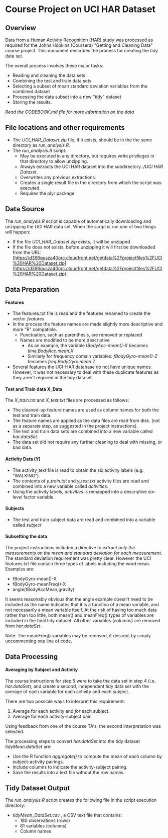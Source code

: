 Course Project on UCI HAR Dataset
========================

## Overview

Data from a Human Activity Recognition (HAR) study was processed as required for the Johns Hopkins (Coursera) "Getting and Cleaning Data" course project.  This document describes the process for creating the _tidy_ data set.   

The overall process involves these major tasks:

* Reading and cleaning the data sets
* Combining the test and train data sets 
* Selecting a subset of mean standard deviation variables from the combined dataset
* Processing the data subset into a new "tidy" dataset
* Storing the results.

_Read the CODEBOOK.md file for more information on the data_

## File locations and other requirements

* The _UCI_HAR_Dataset.zip_  file, if it exists, should be in the the same directory as _run_analysis.R_.
* The _run_analysis.R_ script:
    * May be executed in any directory, but requires write privileges in that directory to allow unzipping.
    * Always extracts the UCI HAR dataset into the subdirectory _./UCI HAR Dataset_.
    * Overwrites any previous extractions.
    * Creates a single result file in the directory from which the script was executed.
    * Requires the plyr package.
     

## Data Source

The _run_analysis.R_ script is capable of automatically downloading and unzipping the UCI HAR data set.  When the script is run one of two things will happen:

* If the file _UCI_HAR_Dataset.zip_ exists, it will be unzipped
* If the file does not exists, before unzipping it will first be downloaded from the URL: [https://d396qusza40orc.cloudfront.net/getdata%2Fprojectfiles%2FUCI%20HAR%20Dataset.zip](https://d396qusza40orc.cloudfront.net/getdata%2Fprojectfiles%2FUCI%20HAR%20Dataset.zip)

## Data Preparation

#### Features
* The features.txt file is read and the features renamed to create the vector _features_
* In the process the feature names are made slightly more descriptive and more "R" compatible.
    * Punctuation, such as parenthesis, are removed or replaced
    * Names are modified to be more descriptive
        - As an example, the variable _tBodyAcc-mean()-X_ becomes _time.BodyAcc.mean.X_
        - Similarly for frequency domain variables: _fBodyGyro-mean()-Z_ becomes _freq.BodyGyro.mean.Z_
* Several features the UCI-HAR database do not have unique names.  However, it was not necessary to deal with these duplicate features as they aren't required in the tidy dataset.

#### Test and Train data X_Data
The _X_train.txt_ and _X_test.txt_ files are processed as follows:

* The cleaned-up feature names are used as column names for both the test and train data.
* The feature names are applied as the data files are read from disk. (not as a separate step, as suggested in the project instructions).
* The test and train data sets are combined into a new variable called _har.dataSet_.
* The data set did not require any further cleaning to deal with missing, or bad data.

#### Activity Data (Y)
* The activity_text file is read to obtain the six activity labels (e.g. "WALKING").
* The contents of _y_train.txt_ and _y_test.txt_ activity files are read and combined into a new variable called _activities_.
* Using the activity labels, _activities_ is remapped into a descriptive six-level factor variable.

#### Subjects
* The test and train subject data are read and combined into a variable called _subject_


#### Subsetting the data
The project instructions included a directive to _extract only the measurements on the mean and standard deviation for each measurement._  The standard deviation requirement was pretty clear.  However the UCI features.txt file contain three types of labels including the word mean.  Examples are:

* fBodyGyro-mean()-X
* fBodyGyro-meanFreq()-X
* angle(tBodyAccMean,gravity)

It seems reasonably obvious that the angle example doesn't need to be included as the name indicates that it is a function of a mean variable, and not necessarily a mean variable itself.  At the risk of having too much data rather than too little, both mean() and meanFreq() types of variables are included in the final tidy dataset. All other variables (columns) are removed from _har.dataSet_.

Note: The meanFreq() variables may be removed, if desired, by simply uncommenting one line of code.

## Data Processing
#### Averaging by Subject and Activity
The course instructions for step 5 were to take the data set in step 4 (i.e. _har.dataSet_), and create a second, independent tidy data set with the average of each variable for each activity and each subject.

There are two possible ways to interpret this requirement:

1. Average for each activity and _for_ each subject.
2. Average for each activity-subject pair.

Using feedback from one of the course TA's, the second interpretation was selected.

The processing steps to convert _har.dataSet_ into the tidy dataset _tidyMean.dataSet_ are:

* Use the R function _aggregate()_  to compute the mean of each column by subject-activity pairings.  
* Include columns to indicate the activity-subject pairing.
* Save the results into a text file without the row names.

## Tidy Dataset Output
The _run_analysis.R_ script creates the following file in the script execution directory:

* _tidyMean_DataSet.csv_ , a CSV text file that contains:
    * 180 observations (rows)
    * 81 variables (columns)
    * Column names


